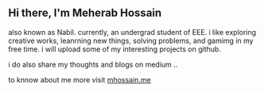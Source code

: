 ## Hi there, I'm Meherab Hossain

also known as Nabil. currently, an undergrad student of EEE. i like exploring creative works, leanrning new things, solving problems, and gamimg in my free time. i will upload some of my interesting projects on github.

i do also share my thoughts and blogs on medium ..

to knnow about me more visit <a href="https://meherabhossain.netlify.app" target="_blank">mhossain.me</a>


<!--
**meherabakanabil/meherabakanabil** is a ✨ _special_ ✨ repository because its `README.md` (this file) appears on your GitHub profile.

Here are some ideas to get you started:

- 🔭 I’m currently working on ...
- 🌱 I’m currently learning ...
- 👯 I’m looking to collaborate on ...
- 🤔 I’m looking for help with ...
- 💬 Ask me about ...
- 📫 How to reach me: ...
- 😄 Pronouns: ...
- ⚡ Fun fact: ...
-->
